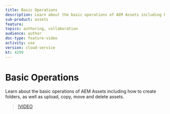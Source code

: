 ```yaml
---
title: Basic Operations
description: Learn about the basic operations of AEM Assets including how to create folders, as well as upload, copy, move and delete assets.
sub-product: assets
feature:
topics: authoring, collaboration
audience: author
doc-type: feature-video
activity: use
version: cloud-service
kt: 4299
---
```


# Basic Operations

Learn about the basic operations of AEM Assets including how to create folders, as well as upload, copy, move and delete assets.

>[!VIDEO](https://video.tv.adobe.com/v/32044/?quality=12&learn=on&hidetitle=true)